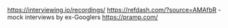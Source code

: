 https://interviewing.io/recordings/
https://refdash.com/?source=AMAfbR - mock interviews by ex-Googlers
https://pramp.com/
